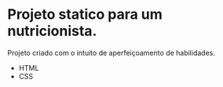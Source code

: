 # Projeto statico para um nutricionista.

Projeto criado com o intuito de aperfeiçoamento de habilidades.
 - HTML
 - CSS